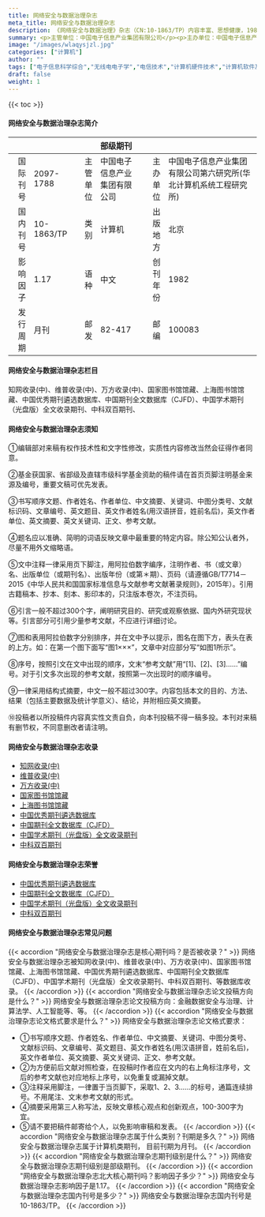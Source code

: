 ```yaml
---
title: 网络安全与数据治理杂志
meta_title: 网络安全与数据治理杂志
description: 《网络安全与数据治理》杂志（CN:10-1863/TP）内容丰富、思想健康，1982年创刊，目前以月刊形式发行，刊物对外积极扩大宣传，致力于提高杂志质量与影响。杂志是一本具有深厚背景和广泛影响力的专业期刊，专注于网络安全和数据治理领域，涵盖了从技术、策略到法律和伦理方面的广泛话题。 本刊紧密跟随中国计算机发展与应用的需求，及时报道国家相关的技术经济政策、国内外信息技术的最新成果，以及在各个行业和生活、娱乐中的应用技术。由于其技术性和实用性强，深受广大工程技术人员、科技工作者、大专院校师生、企事业管理人员以及电脑爱好者的欢迎。 《网络安全与数据治理》在学术界享有很高的声誉，其发表的文章具有较高的学术水平和实践价值。期刊内容通常包括原创研究文章、案例分析、技术报告和政策评估，旨在为网络安全专家、数据管理人员、政策制定者及学术研究者提供支持和指导。主要目标是推动网络安全技术的创新，促进数据治理的最佳实践，同时增强对网络攻击和数据泄露的防御能力。 本刊还关注网络法律和伦理问题，探讨如何在确保安全的同时保护个人隐私和数据权利。期刊已被多个知名数据库收录，如中国知网、维普数据库等，是中国电子信息产业集团有限公司主管的国家重点学术期刊之一。此外，本刊还设有多个栏目，如金融数据安全与治理、计算法学、人工智能、区块链等，反映了其在多个领域的广泛覆盖和深度探讨。
summary: <p>主管单位：中国电子信息产业集团有限公司</p><p>主办单位：中国电子信息产业集团有限公司第六研究所(华北计算机系统工程研究所)</p><p>发行级别：部级期刊</p><p>发行周期：月刊</p>
image: "/images/wlaqysjzl.jpg"
categories: ["计算机"]
author: ""
tags: ["电子信息科学综合","无线电电子学","电信技术","计算机硬件技术","计算机软件及计算机应用","互联网技术","自动化技术","新闻与传媒","出版","图书情报与数字图书馆","档案及博物馆",]
draft: false
weight: 1
---
```


{{< toc >}}

#### 网络安全与数据治理杂志简介
|               |                               |               | 部级期刊        |               |                           |
| ------------: | :---------------------------- | ------------: | :---------------------------- | ------------: | :------------------------ |
| 国际刊号      | 2097-1788   | 主管单位      | 中国电子信息产业集团有限公司     | 主办单位      | 中国电子信息产业集团有限公司第六研究所(华北计算机系统工程研究所)     |
| 国内刊号      | 10-1863/TP        | 类别          | 计算机       | 出版地方      | 北京           |
| 影响因子      | 1.17        | 语种          | 中文             | 创刊年份      | 1982    |
| 发行周期      | 月刊    | 邮发          | 82-417              | 邮编          | 100083      |

#### 网络安全与数据治理杂志栏目
<span>知网收录(中)</span>、<span>维普收录(中)</span>、<span>万方收录(中)</span>、<span>国家图书馆馆藏</span>、<span>上海图书馆馆藏</span>、<span>中国优秀期刊遴选数据库</span>、<span>中国期刊全文数据库（CJFD）</span>、<span>中国学术期刊（光盘版）全文收录期刊</span>、<span>中科双百期刊</span>、

#### 网络安全与数据治理杂志须知
<p><p>
	①编辑部对来稿有权作技术性和文字性修改，实质性内容修改当然会征得作者同意。
</p><p>
	②基金获国家、省部级及直辖市级科学基金资助的稿件请在首页页脚注明基金来源及编号，重要文稿可优先发表。
</p><p>
	③书写顺序文题、作者姓名、作者单位、中文摘要、关键词、中图分类号、文献标识码、文章编号、英文题目、英文作者姓名(用汉语拼音，姓前名后)，英文作者单位、英文摘要、英文关键词、正文、参考文献。
</p><p>
	④题名应以准确、简明的词语反映文章中最重要的特定内容。除公知公认者外，尽量不用外文缩略语。
</p><p>
	⑤文中注释一律采用页下脚注，用阿拉伯数字编序，注明作者、书（或文章）名、出版单位（或期刊名）、出版年份（或第＊期）、页码（请遵循GB/T7714－2015《中华人民共和国国家标准信息与文献参考文献著录规则》，2015年）。引用古籍稿本、抄本、刻本、影印本的，只注版本卷次，不注页码。
</p><p>
	⑥引言一般不超过300个字，阐明研究目的、研究或观察依据、国内外研究现状等。引言部分可引用少量参考文献，不应进行详细讨论。
</p><p>
	⑦图和表用阿拉伯数字分别排序，并在文中予以提示，图名在图下方，表头在表的上方。如：在第一个图下面写“图1×××”，文章中对应部分写“如图1所示”。
</p><p>
	⑧序号，按照引文在文中出现的顺序，文末“参考文献”用“[1]、[2]、[3]……”编号。对于引文多次出现的参考文献，按照第一次出现时的顺序编号。
</p><p>
	⑨一律采用结构式摘要，中文一般不超过300字。内容包括本文的目的、方法、结果（包括主要数据及统计学意义）、结论，并附相应英文摘要。
</p><p>
	⑩投稿者以所投稿件内容真实性文责自负，向本刊投稿不得一稿多投。本刊对来稿有删节权，不同意删改者请注明。
</p></p>


#### 网络安全与数据治理杂志收录
<ul>
    <li class="inline-block">
        <a class="bg-theme-light hover:bg-primary dark:bg-darkmode-theme-light dark:hover:bg-darkmode-primary dark:hover:text-dark m-1 block rounded px-3 py-1 hover:text-white" href="#网络安全与数据治理杂志收录">
        知网收录(中)
        </a>
    </li>
    <li class="inline-block">
        <a class="bg-theme-light hover:bg-primary dark:bg-darkmode-theme-light dark:hover:bg-darkmode-primary dark:hover:text-dark m-1 block rounded px-3 py-1 hover:text-white" href="#网络安全与数据治理杂志收录">
        维普收录(中)
        </a>
    </li>
    <li class="inline-block">
        <a class="bg-theme-light hover:bg-primary dark:bg-darkmode-theme-light dark:hover:bg-darkmode-primary dark:hover:text-dark m-1 block rounded px-3 py-1 hover:text-white" href="#网络安全与数据治理杂志收录">
        万方收录(中)
        </a>
    </li>
    <li class="inline-block">
        <a class="bg-theme-light hover:bg-primary dark:bg-darkmode-theme-light dark:hover:bg-darkmode-primary dark:hover:text-dark m-1 block rounded px-3 py-1 hover:text-white" href="#网络安全与数据治理杂志收录">
        国家图书馆馆藏
        </a>
    </li>
    <li class="inline-block">
        <a class="bg-theme-light hover:bg-primary dark:bg-darkmode-theme-light dark:hover:bg-darkmode-primary dark:hover:text-dark m-1 block rounded px-3 py-1 hover:text-white" href="#网络安全与数据治理杂志收录">
        上海图书馆馆藏
        </a>
    </li>
    <li class="inline-block">
        <a class="bg-theme-light hover:bg-primary dark:bg-darkmode-theme-light dark:hover:bg-darkmode-primary dark:hover:text-dark m-1 block rounded px-3 py-1 hover:text-white" href="#网络安全与数据治理杂志收录">
        中国优秀期刊遴选数据库
        </a>
    </li>
    <li class="inline-block">
        <a class="bg-theme-light hover:bg-primary dark:bg-darkmode-theme-light dark:hover:bg-darkmode-primary dark:hover:text-dark m-1 block rounded px-3 py-1 hover:text-white" href="#网络安全与数据治理杂志收录">
        中国期刊全文数据库（CJFD）
        </a>
    </li>
    <li class="inline-block">
        <a class="bg-theme-light hover:bg-primary dark:bg-darkmode-theme-light dark:hover:bg-darkmode-primary dark:hover:text-dark m-1 block rounded px-3 py-1 hover:text-white" href="#网络安全与数据治理杂志收录">
        中国学术期刊（光盘版）全文收录期刊
        </a>
    </li>
    <li class="inline-block">
        <a class="bg-theme-light hover:bg-primary dark:bg-darkmode-theme-light dark:hover:bg-darkmode-primary dark:hover:text-dark m-1 block rounded px-3 py-1 hover:text-white" href="#网络安全与数据治理杂志收录">
        中科双百期刊
        </a>
    </li>
</ul>



#### 网络安全与数据治理杂志荣誉
<ul>
    <li class="inline-block">
        <a class="bg-theme-light hover:bg-primary dark:bg-darkmode-theme-light dark:hover:bg-darkmode-primary dark:hover:text-dark m-1 block rounded px-3 py-1 hover:text-white" href="#网络安全与数据治理杂志荣誉">
        中国优秀期刊遴选数据库
        </a>
    </li>
    <li class="inline-block">
        <a class="bg-theme-light hover:bg-primary dark:bg-darkmode-theme-light dark:hover:bg-darkmode-primary dark:hover:text-dark m-1 block rounded px-3 py-1 hover:text-white" href="#网络安全与数据治理杂志荣誉">
        中国期刊全文数据库（CJFD）
        </a>
    </li>
    <li class="inline-block">
        <a class="bg-theme-light hover:bg-primary dark:bg-darkmode-theme-light dark:hover:bg-darkmode-primary dark:hover:text-dark m-1 block rounded px-3 py-1 hover:text-white" href="#网络安全与数据治理杂志荣誉">
        中国学术期刊（光盘版）全文收录期刊
        </a>
    </li>
    <li class="inline-block">
        <a class="bg-theme-light hover:bg-primary dark:bg-darkmode-theme-light dark:hover:bg-darkmode-primary dark:hover:text-dark m-1 block rounded px-3 py-1 hover:text-white" href="#网络安全与数据治理杂志荣誉">
        中科双百期刊
        </a>
    </li>
</ul>












#### 网络安全与数据治理杂志常见问题
{{< accordion "网络安全与数据治理杂志是核心期刊吗？是否被收录？" >}}
网络安全与数据治理杂志被知网收录(中)、维普收录(中)、万方收录(中)、国家图书馆馆藏、上海图书馆馆藏、中国优秀期刊遴选数据库、中国期刊全文数据库（CJFD）、中国学术期刊（光盘版）全文收录期刊、中科双百期刊、等数据库收录。
{{< /accordion >}}
{{< accordion "网络安全与数据治理杂志论文投稿方向是什么？" >}}
网络安全与数据治理杂志论文投稿方向：金融数据安全与治理、计算法学、人工智能等、等。
{{< /accordion >}}
{{< accordion "网络安全与数据治理杂志论文格式要求是什么？" >}}
网络安全与数据治理杂志论文格式要求：
- ①书写顺序文题、作者姓名、作者单位、中文摘要、关键词、中图分类号、文献标识码、文章编号、英文题目、英文作者姓名(用汉语拼音，姓前名后)，英文作者单位、英文摘要、英文关键词、正文、参考文献。
- ②为方便前后文献对照检查，在投稿时作者应在文内的右上角标注序号，文后的参考文献也对应地标上序号，以免重复或漏掉文献。
- ③注释采用脚注，一律置于当页脚下，采取1、2、3……的标号，通篇连续排号。不用尾注、文末参考文献的形式。
- ④摘要采用第三人称写法，反映文章核心观点和创新观点，100-300字为宜。
- ⑤请不要把稿件邮寄给个人，以免影响审稿和发表。
{{< /accordion >}}
{{< accordion "网络安全与数据治理杂志属于什么类别？刊期是多久？" >}}
网络安全与数据治理杂志属于计算机类期刊， 目前刊期为月刊。
{{< /accordion >}}
{{< accordion "网络安全与数据治理杂志期刊级别是什么？" >}}
网络安全与数据治理杂志期刊级别是部级期刊。
{{< /accordion >}}
{{< accordion "网络安全与数据治理杂志北大核心期刊吗？影响因子多少？" >}}
网络安全与数据治理杂志影响因子是1.17。
{{< /accordion >}}
{{< accordion "网络安全与数据治理杂志国内刊号是多少？" >}}
网络安全与数据治理杂志国内刊号是10-1863/TP。
{{< /accordion >}}